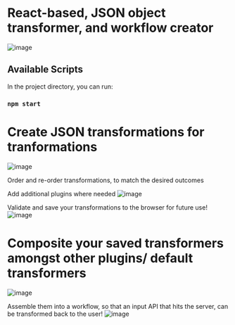 # React-based, JSON object transformer, and workflow creator
![image](https://github.com/user-attachments/assets/46f8d2e9-fb82-48f0-b780-0944e596d6b8)

## Available Scripts

In the project directory, you can run:
### `npm start`

# Create JSON transformations for tranformations
![image](https://github.com/user-attachments/assets/d709068f-d001-41c6-99a8-2a0e0ab6e872)

Order and re-order transformations, to match the desired outcomes

Add additional plugins where needed
![image](https://github.com/user-attachments/assets/8795d138-3a04-4305-9ebd-c9651b977828)

Validate and save your transformations to the browser for future use!
![image](https://github.com/user-attachments/assets/029a8b60-aa5e-423e-9aed-fae4c653e63e)

# Composite your saved transformers amongst other plugins/ default transformers
![image](https://github.com/user-attachments/assets/5ef771c1-622f-40b9-aae9-c302531c9f95)

Assemble them into a workflow, so that an input API that hits the server, can be transformed back to the user!
![image](https://github.com/user-attachments/assets/aee03d82-2b08-4cbe-92f3-15d0ff826e0b)
